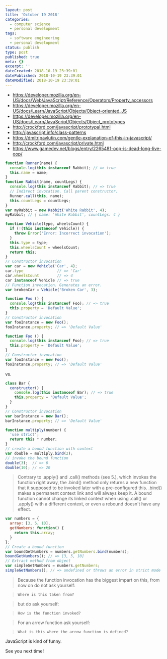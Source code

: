 ```yaml
---
layout: post
title: 'October 19 2018'
categories:
  - computer science
  - personal development
tags:
  - software engineering
  - personal development
status: publish
type: post
published: true
meta: {}
excerpt: ''
dateCreated: 2018-10-19 23:39:01
datePublished: 2018-10-19 23:39:01
dateModified: 2018-10-19 23:39:01
---
```


- https://developer.mozilla.org/en-US/docs/Web/JavaScript/Reference/Operators/Property_accessors
- https://developer.mozilla.org/en-US/docs/Learn/JavaScript/Objects/Object-oriented_JS
- https://developer.mozilla.org/en-US/docs/Learn/JavaScript/Objects/Object_prototypes
- http://crockford.com/javascript/prototypal.html
- http://javascript.info/class-patterns
- https://dmitripavlutin.com/gentle-explanation-of-this-in-javascript/
- http://crockford.com/javascript/private.html
- https://www.gamedev.net/blogs/entry/2265481-oop-is-dead-long-live-oop/

```javascript
function Runner(name) {
  console.log(this instanceof Rabbit); // => true
  this.name = name;
}
function Rabbit(name, countLegs) {
  console.log(this instanceof Rabbit); // => true
  // Indirect invocation. Call parent constructor.
  Runner.call(this, name);
  this.countLegs = countLegs;
}
var myRabbit = new Rabbit('White Rabbit', 4);
myRabbit; // { name: 'White Rabbit', countLegs: 4 }

```

```javascript
function Vehicle(type, wheelsCount) {
  if (!(this instanceof Vehicle)) {
    throw Error('Error: Incorrect invocation');
  }
  this.type = type;
  this.wheelsCount = wheelsCount;
  return this;
}
// Constructor invocation
var car = new Vehicle('Car', 4);
car.type               // => 'Car'
car.wheelsCount        // => 4
car instanceof Vehicle // => true
// Function invocation. Generates an error.
var brokenCar = Vehicle('Broken Car', 3);
```

```javascript
function Foo () {
  console.log(this instanceof Foo); // => true
  this.property = 'Default Value';
}
// Constructor invocation
var fooInstance = new Foo();
fooInstance.property; // => 'Default Value'
```

```javascript
function Foo () {
  console.log(this instanceof Foo); // => true
  this.property = 'Default Value';
}
// Constructor invocation
var fooInstance = new Foo();
fooInstance.property; // => 'Default Value'
```

vs.

```javascript
class Bar {
  constructor() {
    console.log(this instanceof Bar); // => true
    this.property = 'Default Value';
  }
}
// Constructor invocation
var barInstance = new Bar();
barInstance.property; // => 'Default Value'
```

```javascript
function multiply(number) {
  'use strict';
  return this * number;
}
// create a bound function with context
var double = multiply.bind(2);
// invoke the bound function
double(3);  // => 6
double(10); // => 20
```

> Contrary to .apply() and .call() methods (see 5.), which invokes the function right away, the .bind() method only returns a new function that it supposed to be invoked later with a pre-configured this.
.bind() makes a permanent context link and will always keep it. A bound function cannot change its linked context when using .call() or .apply() with a different context, or even a rebound doesn't have any effect.

```javascript
var numbers = {
  array: [3, 5, 10],
  getNumbers: function() {
    return this.array;
  }
};
// Create a bound function
var boundGetNumbers = numbers.getNumbers.bind(numbers);
boundGetNumbers(); // => [3, 5, 10]
// Extract method from object
var simpleGetNumbers = numbers.getNumbers;
simpleGetNumbers(); // => undefined or throws an error in strict mode
```

> Because the function invocation has the biggest impart on this, from now on do not ask yourself:

>     Where is this taken from?

> but do ask yourself:

>     How is the function invoked?

> For an arrow function ask yourself:

>     What is this where the arrow function is defined?

JavaScript is kind of funny.

See you next time!
